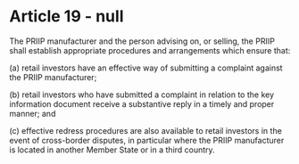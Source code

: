 # Article 19 - null


The PRIIP manufacturer and the person advising on, or selling, the PRIIP shall establish appropriate procedures and arrangements which ensure that:

(a) retail investors have an effective way of submitting a complaint against the PRIIP manufacturer;

(b) retail investors who have submitted a complaint in relation to the key information document receive a substantive reply in a timely and proper manner; and

(c) effective redress procedures are also available to retail investors in the event of cross-border disputes, in particular where the PRIIP manufacturer is located in another Member State or in a third country.
